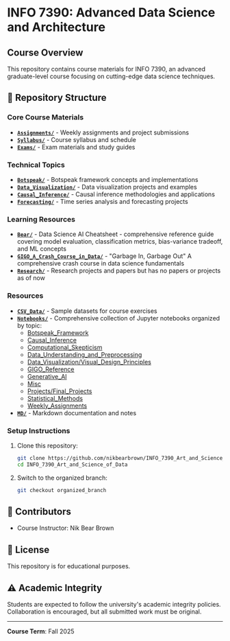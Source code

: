 # INFO 7390: Advanced Data Science and Architecture

## Course Overview
This repository contains course materials for INFO 7390, an advanced graduate-level course focusing on cutting-edge data science techniques.

## 📁 Repository Structure

### Core Course Materials
- **[`Assignments/`](https://github.com/nikbearbrown/INFO_7390_Art_and_Science_of_Data/tree/organized_branch/Assignments)** - Weekly assignments and project submissions
- **[`Syllabus/`](https://github.com/nikbearbrown/INFO_7390_Art_and_Science_of_Data/tree/organized_branch/Syllabus)** - Course syllabus and schedule
- **[`Exams/`](https://github.com/nikbearbrown/INFO_7390_Art_and_Science_of_Data/tree/organized_branch/Exams)** - Exam materials and study guides

### Technical Topics
- **[`Botspeak/`](https://github.com/nikbearbrown/INFO_7390_Art_and_Science_of_Data/tree/organized_branch/Botspeak)** - Botspeak framework concepts and implementations
- **[`Data_Visualization/`](https://github.com/nikbearbrown/INFO_7390_Art_and_Science_of_Data/tree/organized_branch/Data_Visualization)** - Data visualization projects and examples
- **[`Causal_Inference/`](https://github.com/nikbearbrown/INFO_7390_Art_and_Science_of_Data/tree/organized_branch/Causal_Inference)** - Causal inference methodologies and applications
- **[`Forecasting/`](https://github.com/nikbearbrown/INFO_7390_Art_and_Science_of_Data/tree/organized_branch/Forecasting)** - Time series analysis and forecasting projects

### Learning Resources
- **[`Bear/`](https://github.com/nikbearbrown/INFO_7390_Art_and_Science_of_Data/tree/organized_branch/Bear)** - Data Science AI Cheatsheet - comprehensive reference guide covering model evaluation, classification metrics, bias-variance tradeoff, and ML concepts
- **[`GIGO_A_Crash_Course_in_Data/`](https://github.com/nikbearbrown/INFO_7390_Art_and_Science_of_Data/tree/organized_branch/GIGO_A_Crash_Course_in_Data)** - "Garbage In, Garbage Out" A comprehensive crash course in data science fundamentals
- **[`Research/`](https://github.com/nikbearbrown/INFO_7390_Art_and_Science_of_Data/tree/organized_branch/Research)** - Research projects and papers but has no papers or projects as of now

### Resources
- **[`CSV_Data/`](https://github.com/nikbearbrown/INFO_7390_Art_and_Science_of_Data/tree/organized_branch/CSV_Data)** - Sample datasets for course exercises
- **[`Notebooks/`](https://github.com/nikbearbrown/INFO_7390_Art_and_Science_of_Data/tree/organized_branch/Notebooks)** -  Comprehensive collection of Jupyter notebooks organized by topic:
    - [Botspeak_Framework](https://github.com/nikbearbrown/INFO_7390_Art_and_Science_of_Data/tree/organized_branch/Notebooks/Botspeak_Framework)
    - [Causal_Inference](https://github.com/nikbearbrown/INFO_7390_Art_and_Science_of_Data/tree/organized_branch/Notebooks/Causal_Inference)
    - [Computational_Skepticism](https://github.com/nikbearbrown/INFO_7390_Art_and_Science_of_Data/tree/organized_branch/Notebooks/Computational_Skepticism)
    - [Data_Understanding_and_Preprocessing](https://github.com/nikbearbrown/INFO_7390_Art_and_Science_of_Data/tree/organized_branch/Notebooks/Data_Understanding_and_Preprocessing)
    - [Data_Visualization/Visual_Design_Principles](https://github.com/nikbearbrown/INFO_7390_Art_and_Science_of_Data/tree/organized_branch/Notebooks/Data_Visualization/Visual_Design_Principles)
    - [GIGO_Reference](https://github.com/nikbearbrown/INFO_7390_Art_and_Science_of_Data/tree/organized_branch/Notebooks/GIGO_Reference)
    - [Generative_AI](https://github.com/nikbearbrown/INFO_7390_Art_and_Science_of_Data/tree/organized_branch/Notebooks/Generative_AI)
    - [Misc](https://github.com/nikbearbrown/INFO_7390_Art_and_Science_of_Data/tree/organized_branch/Notebooks/Misc)
    - [Projects/Final_Projects](https://github.com/nikbearbrown/INFO_7390_Art_and_Science_of_Data/tree/organized_branch/Notebooks/Projects/Final_Projects)
    - [Statistical_Methods](https://github.com/nikbearbrown/INFO_7390_Art_and_Science_of_Data/tree/organized_branch/Notebooks/Statistical_Methods)
    - [Weekly_Assignments](https://github.com/nikbearbrown/INFO_7390_Art_and_Science_of_Data/tree/organized_branch/Notebooks/Weekly_Assignments)
- **[`MD/`](https://github.com/nikbearbrown/INFO_7390_Art_and_Science_of_Data/tree/organized_branch/MD)** - Markdown documentation and notes

### Setup Instructions
1. Clone this repository:
   ```bash
   git clone https://github.com/nikbearbrown/INFO_7390_Art_and_Science_of_Data.git
   cd INFO_7390_Art_and_Science_of_Data
   ```

2. Switch to the organized branch:
   ```bash
   git checkout organized_branch
   ```

## 👥 Contributors
- Course Instructor: Nik Bear Brown

## 📄 License
This repository is for educational purposes. 

## ⚠️ Academic Integrity
Students are expected to follow the university's academic integrity policies. Collaboration is encouraged, but all submitted work must be original.

---
**Course Term**: Fall 2025